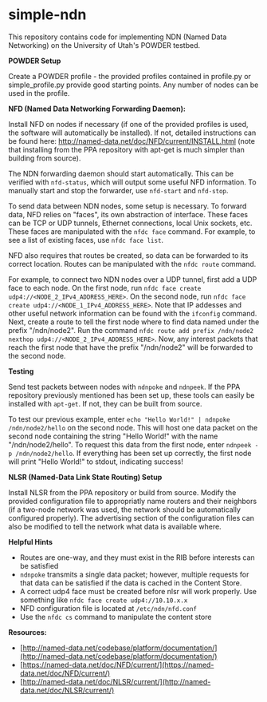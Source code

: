 # simple-ndn

This repository contains code for implementing NDN (Named Data Networking) on the University of Utah's POWDER testbed.

**POWDER Setup**

Create a POWDER profile - the provided profiles contained in profile.py or simple_profile.py provide good starting points. Any number of nodes can be used in the profile.

**NFD (Named Data Networking Forwarding Daemon):**

Install NFD on nodes if necessary (if one of the provided profiles is used, the software will automatically be installed). If not, detailed instructions can be found here: http://named-data.net/doc/NFD/current/INSTALL.html (note that installing from the PPA repository with apt-get is much simpler than building from source).

The NDN forwarding daemon should start automatically. This can be verified with `nfd-status`, which will output some useful NFD information. To manually start and stop the forwarder, use `nfd-start` and `nfd-stop`.

To send data between NDN nodes, some setup is necessary. To forward data, NFD relies on "faces", its own abstraction of interface. These faces can be TCP or UDP tunnels, Ethernet connections, local Unix sockets, etc. These faces are manipulated with the `nfdc face` command. For example, to see a list of existing faces, use `nfdc face list`.

NFD also requires that routes be created, so data can be forwarded to its correct location. Routes can be manipulated with the `nfdc route` command.

For example, to connect two NDN nodes over a UDP tunnel, first add a UDP face to each node. On the first node, run `nfdc face create udp4://<NODE_2_IPv4_ADDRESS_HERE>`. On the second node, run `nfdc face create udp4://<NODE_1_IPv4_ADDRESS_HERE>`. Note that IP addesses and other useful network information can be found with the `ifconfig` command.
Next, create a route to tell the first node where to find data named under the prefix "/ndn/node2". Run the command `nfdc route add prefix /ndn/node2 nexthop udp4://<NODE_2_IPv4_ADDRESS_HERE>`. Now, any interest packets that reach the first node that have the prefix "/ndn/node2" will be forwarded to the second node.


**Testing**

Send test packets between nodes with `ndnpoke` and `ndnpeek`. If the PPA repository previously mentioned has been set up, these tools can easily be installed with `apt-get`. If not, they can be built from source. 

To test our previous example, enter `echo "Hello World!" | ndnpoke /ndn/node2/hello` on the second node. This will host one data packet on the second node containing the string "Hello World!" with the name "/ndn/node2/hello". To request this data from the first node, enter `ndnpeek -p /ndn/node2/hello`. If everything has been set up correctly, the first node will print "Hello World!" to stdout, indicating success!


**NLSR (Named-Data Link State Routing) Setup**

Install NLSR from the PPA repository or build from source. 
Modify the provided configuration file to appropriatly name routers and their neighbors (if a two-node network was used, the network should be automatically configured properly). 
The advertising section of the configuration files can also be modified to tell the network what data is available where.


**Helpful Hints**

* Routes are one-way, and they must exist in the RIB before interests can be satisfied
*  `ndnpoke` transmits a single data packet; however, multiple requests for that data can be satisfied if the data is cached in the Content Store.
* A correct udp4 face must be created before nlsr will work properly. Use something like `nfdc face create udp4://10.10.x.x`
* NFD configuration file is located at `/etc/ndn/nfd.conf`
* Use the `nfdc cs` command to manipulate the content store


**Resources:**

* [http://named-data.net/codebase/platform/documentation/](http://named-data.net/codebase/platform/documentation/)
* [https://named-data.net/doc/NFD/current/](https://named-data.net/doc/NFD/current/)
* [http://named-data.net/doc/NLSR/current/](http://named-data.net/doc/NLSR/current/)
